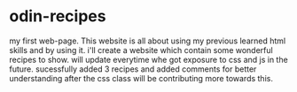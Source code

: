 # odin-recipes
my first web-page.
This website is all about using my previous learned html skills and by using it.
 i'll create a website which contain some wonderful recipes to show.
 will update everytime whe got exposure to css and js in the future. 
 sucessfully added 3 recipes and added  comments for better understanding after the css class will be contributing more towards this.
